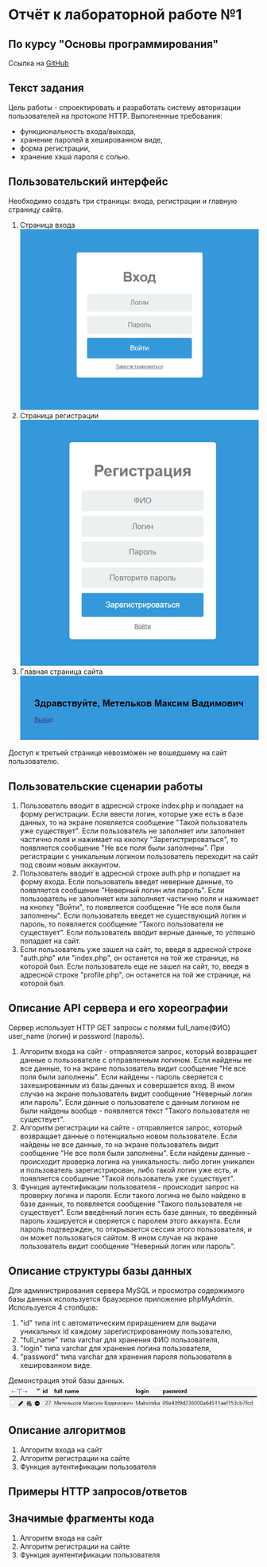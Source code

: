 # Отчёт к лабораторной работе №1
## По курсу "Основы программирования"
Ссылка на [GitHub](https://github.com/MaksikLastik/Labwork-1)

## Текст задания
Цель работы - спроектировать и разработать систему авторизации пользователей на протоколе HTTP. Выполненные требования:
- функциональность входа/выхода,
- хранение паролей в хешированном виде,
- форма регистрации,
- хранение хэша пароля с солью.

## Пользовательский интерфейс
Необходимо создать три страницы: входа, регистрации и главную страницу сайта.
1. Страница входа
![alt-текст](https://github.com/MaksikLastik/Labwork-1/blob/main/images/Вход.png)
2. Страница регистрации
![alt-текст](https://github.com/MaksikLastik/Labwork-1/blob/main/images/Регистрация.png)
3. Главная страница сайта
![alt-текст](https://github.com/MaksikLastik/Labwork-1/blob/main/images/Главный%20страница%20сайта.png)

Доступ к третьей странице невозможен не вошедшему на сайт пользователю.

## Пользовательские сценарии работы

1. Пользователь вводит в адресной строке index.php и попадает на форму регистрации. Если ввести логин, которые уже есть в базе данных, то на экране появляется сообщение "Такой пользователь уже существует". Если пользователь не заполняет или заполняет частично поля и нажимает на кнопку "Зарегистрироваться", то появляется сообщение "Не все поля были заполнены". При регистрации с уникальным логином пользователь переходит на сайт под своим новым аккаунтом.
2. Пользователь вводит в адресной строке auth.php и попадает на форму входа. Если пользователь введет неверные данные, то появляется сообщение "Неверный логин или пароль". Если пользователь не заполняет или заполняет частично поля и нажимает на кнопку "Войти", то появляется сообщение "Не все поля были заполнены". Если пользователь введет не существующий логин и пароль, то появляется сообщение "Такого пользователя не существует". Если пользователь вводит верные данные, то успешно попадает на сайт.
3. Если пользователь уже зашел на сайт, то, введя в адресной строке "auth.php" или "index.php", он останется на той же странице, на которой был. Если пользователь еще не зашел на сайт, то, введя в адресной строке "profile.php", он останется на той же странице, на которой был.

## Описание API сервера и его хореографии

Сервер использует HTTP GET запросы с полями full_name(ФИО) user_name (логин) и password (пароль).

1. Алгоритм входа на сайт - отправляется запрос, который возвращает данные о пользователе с отправленным логином. Если найдены не все данные, то на экране пользователь видит сообщение "Не все поля были заполнены". Если найдены - пароль сверяется с захешированным из базы данных и совершается вход. В ином случае на экране пользователь видит сообщение "Неверный логин или пароль". Если данные о пользователе с данным логином не были найдены вообще - появляется текст "Такого пользователя не существует".
2. Алгоритм регистрации на сайте - отправляется запрос, который возвращает данные о потенциально новом пользователе. Если найдены не все данные, то на экране пользователь видит сообщение "Не все поля были заполнены". Если найдены данные - происходит проверка логина на уникальность: либо логин уникален и пользователь зарегистрирован, либо такой логин уже есть, и появляется сообщение "Такой пользователь уже существует".
3. Функция аутентификации пользователя - происходит запрос на проверку логина и пароля. Если такого логина не было найдено в базе данных, то появляется сообщение "Такого пользователя не существует". Если введённый логин есть базе данных, то введённый пароль хэшируется и сверяется с паролем этого аккаунта. Если пароль подтвержден, то открывается сессия этого пользователя, и он может пользоваться сайтом. В ином случае на экране пользователь видит сообщение "Неверный логин или пароль".

## Описание структуры базы данных

Для администрирования сервера MySQL и просмотра содержимого базы данных используется браузерное приложение phpMyAdmin. Используется 4 столбцов:
1. "id" типа int с автоматическим приращением для выдачи уникальных id каждому зарегистрированному пользователю,
2. "full_name" типа varchar для хранения ФИО пользователя,
3. "login" типа varchar для хранения логина пользователя,
4. "password" типа varchar для хранения пароля пользователя в хешированном виде.

Демонстрация этой базы данных.
![alt-текст](https://github.com/MaksikLastik/Labwork-1/blob/main/images/База%20данный.png)

## Описание алгоритмов

1. Алгоритм входа на сайт
2. Алгоритм регистрации на сайте
3. Функция аутентификации пользователя

## Примеры HTTP запросов/ответов

## Значимые фрагменты кода

1. Алгоритм входа на сайт
2. Алгоритм регистрации на сайте
3. Функция аунтентификации пользователя
